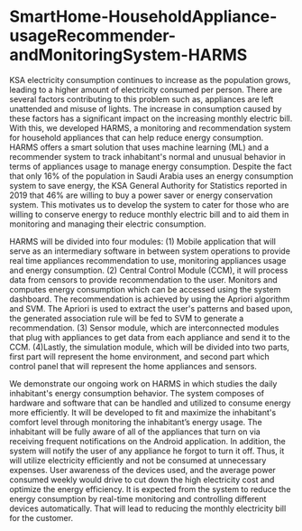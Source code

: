 # SmartHome-HouseholdAppliance-usageRecommender-andMonitoringSystem-HARMS
KSA electricity consumption continues to increase as the population grows, leading to a higher amount of electricity consumed per person.
There are several factors contributing to this problem such as, appliances are left unattended and misuse of lights.
The increase in consumption caused by these factors has a significant impact on the increasing monthly electric bill. With this, we developed HARMS,
a monitoring and recommendation system for household appliances that can help reduce energy consumption. 
HARMS offers a smart solution that uses machine learning (ML) and a recommender system to track inhabitant's normal and unusual behavior in terms of appliances usage
to manage energy consumption. Despite the fact that only 16% of the population in Saudi Arabia uses an energy consumption system to save energy,
the KSA General Authority for Statistics reported in 2019 that 46% are willing to buy a power saver or energy conservation system.
This motivates us to develop the system to cater for those who are willing to conserve energy to reduce monthly electric bill and to aid them in monitoring and managing
their electric consumption.

HARMS will be divided into four modules: 
(1) Mobile application that will serve as an intermediary software in between system operations to provide real time appliances recommendation to use,
monitoring appliances usage and energy consumption.
(2) Central Control Module (CCM), it will process data from censors to provide recommendation to the user.
Monitors and computes energy consumption which can be accessed using the system dashboard. 
The recommendation is achieved by using the Apriori algorithm and SVM.
The Apriori is used to extract the user's patterns and based upon, the generated association rule will be fed to SVM to generate a recommendation.
(3) Sensor module, which are interconnected modules that plug with appliances to get data from each appliance and send it to the CCM.
(4)Lastly, the simulation module, which will be divided into two parts, first part will represent the home environment, and second part which control panel 
that will represent the home appliances and sensors.

We demonstrate our ongoing work on HARMS in which studies the daily inhabitant's energy consumption behavior. The system composes of hardware and software 
that can be handled and utilized to consume energy more efficiently. It will be developed to fit and maximize the inhabitant's comfort level 
through monitoring the inhabitant’s energy usage. The inhabitant will be fully aware of all of the appliances that turn on via receiving frequent notifications
on the Android application. In addition, the system will notify the user of any appliance he forgot to turn it off.
Thus, it will utilize electricity efficiently and not be consumed at unnecessary expenses. 
User awareness of the devices used, and the average power consumed weekly would drive to cut down the high electricity cost and optimize the energy efficiency.
It is expected from the system to reduce the energy consumption by real-time monitoring and controlling different devices automatically.
That will lead to reducing the monthly electricity bill for the customer.
